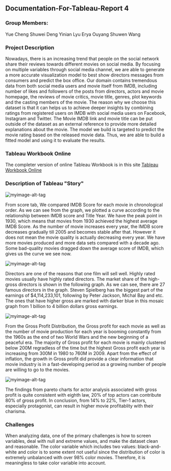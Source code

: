 ## Documentation-For-Tableau-Report 4

### Group Members:
Yue Cheng
Shuwei Deng
Yinian Lyu
Erya Ouyang
Shuwen Wang

### Project Description
Nowadays, there is an increasing trend that people on the social network share their reviews towards different movies on social media. By focusing on multiple variables through social media channel, we are able to generate a more accurate visualization model to best show directors messages from consumers and predict the box office. 
Our domain contains tremendous data from both social media users and movie itself from IMDB, including number of likes and 
followers of the posts from directors, actors and movie homepage, the reviews of movie critics, movie title, genres, plot 
keywords and the casting members of the movie. The reason why we choose this dataset is that it can helps us to achieve deeper 
insights by combining ratings from registered users on IMDB with social media users on Facebook, Instagram and Twitter. The Movie IMDB link and movie title can be put outside of the dataset as an external reference to provide more detailed explanations about the movie. The model we build is targeted to predict the movie rating based on the released movie data. Thus, we are able to build a fitted model and using it to evaluate the results.

### Tableau Workbook Online
The completer version of online Tableau Workbook is in this site [Tableau Workbook Online](https://public.tableau.com/profile/shuwen.wang#!/vizhome/MovieAnalysisforIMDB5000/MovieAnalysis)

### Description of Tableau "Story"
![myimage-alt-tag](https://user-images.githubusercontent.com/34119368/33503813-28859990-d6b3-11e7-8a93-c4db1c5aeb75.png)

From score tab, We compared IMDB Score for each movie in chronological order. As we can see from the graph, we plotted a curve according to the relationship between IMDB score and Title Year. We have the peak point in 1930, which means that movies from 1930 achieved the highest average IMDB Score. As the number of movie increases every year, the IMDB score decreases gradually till 2005 and becomes stable after that. However it does not mean the movie quality is actually decreasing every year. We have more movies produced and more data sets compared with a decade ago. Some bad-quality movies dragged down the average score of IMDB, which gives us the curve we see now.

![myimage-alt-tag](https://user-images.githubusercontent.com/34119368/33503837-40820ad8-d6b3-11e7-80b9-72ff987b931a.png)

Directors are one of the reasons that one film will sell well. Highly rated movies usually have highly rated directors. The market share of the high-gross directors is shown in the following graph. As we can see, there are 27 famous directors in the graph. Steven Spielberg has the biggest part of the earnings of $4,114,233,101, following by Peter Jackson, Michal Bay and etc. The ones that have higher gross are marked with darker blue in this mosaic graph from 1 billion to 4 billion dollars gross earnings.

![myimage-alt-tag](https://user-images.githubusercontent.com/34119368/33504313-f9bd6d66-d6b4-11e7-9f1f-5595a00f1cbf.png)

From the Gross Profit Distribution, the Gross profit for each movie as well as the number of movie production for each year is booming constantly from the 1960s as the end of two World Wars and the new beginning of a peaceful era. The majority of Gross profit for each movie is mainly clustered below 200M regradless of the time but the highest Gross profit each year is increasing from 300M in 1980 to 760M in 2009. Apart from the effect of inflation, the growth in Gross profit did provide a clear information that movie industry is in a fast-developing period as a growing number of people are willing to go to the movies.

![myimage-alt-tag](https://user-images.githubusercontent.com/34119368/33508618-8340bef8-d6c9-11e7-9ab3-694233bd99f6.png)

The findings from pareto charts for actor analysis associated with gross profit is quite consistent with eighth law, 20% of top actors can contribute 80% of gross profit. In conclusion, from 14% to 22%, Tier-1 actors, especially protagonist, can result in higher movie profitablity with their charisma.

### Challenges
When analyzing data, one of the primary challenges is how to screen variables, deal with null and extreme values, 
and make the dataset clean and reasonable. The color variable which includes two values: black-and-white and color is to some 
extent not useful since the distribution of color is extremely unbalanced with over 98% color movies. Therefore, it is 
meaningless to take color variable into account.

